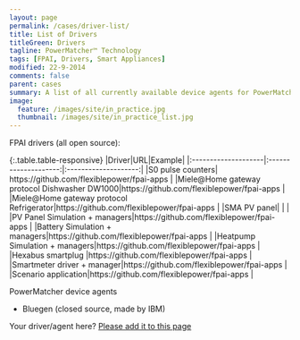 ```yaml
---
layout: page
permalink: /cases/driver-list/
title: List of Drivers
titleGreen: Drivers
tagline: PowerMatcher™ Technology
tags: [FPAI, Drivers, Smart Appliances]
modified: 22-9-2014
comments: false
parent: cases
summary: A list of all currently available device agents for PowerMatcher and appliance drivers for FPAI.
image:
  feature: /images/site/in_practice.jpg
  thumbnail: /images/site/in_practice_list.jpg
---
```


FPAI drivers (all open source):

<div class="table-responsive" markdown="1">{:.table.table-responsive}
|Driver|URL|Example| 
|:--------------------|:--------------------:|:--------------------:|
|S0 pulse counters| https://github.com/flexiblepower/fpai-apps |
|Miele@Home gateway protocol Dishwasher DW1000|https://github.com/flexiblepower/fpai-apps |
|Miele@Home gateway protocol Refrigerator|https://github.com/flexiblepower/fpai-apps |
|SMA PV panel| | |
|PV Panel Simulation + managers|https://github.com/flexiblepower/fpai-apps |
|Battery Simulation + managers|https://github.com/flexiblepower/fpai-apps |
|Heatpump Simulation + managers|https://github.com/flexiblepower/fpai-apps |
|Hexabus smartplug |https://github.com/flexiblepower/fpai-apps |
|Smartmeter driver + manager|https://github.com/flexiblepower/fpai-apps |
|Scenario application|https://github.com/flexiblepower/fpai-apps |

PowerMatcher device agents

* Bluegen (closed source, made by IBM)

Your driver/agent here? [Please add it to this page](https://github.com/flexiblepower/flexiblepower.github.io/edit/master/cases2_driver-list.md)
